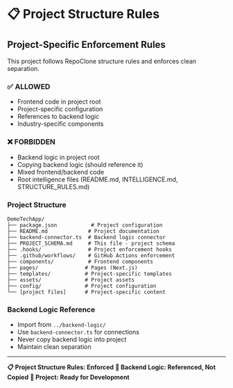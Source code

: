 # 📋 Project Structure Rules

## Project-Specific Enforcement Rules

This project follows RepoClone structure rules and enforces clean separation.

### ✅ ALLOWED
- Frontend code in project root
- Project-specific configuration
- References to backend logic
- Industry-specific components

### ❌ FORBIDDEN
- Backend logic in project root
- Copying backend logic (should reference it)
- Mixed frontend/backend code
- Root intelligence files (README.md, INTELLIGENCE.md, STRUCTURE_RULES.md)

### Project Structure
```
DemoTechApp/
├── package.json           # Project configuration
├── README.md             # Project documentation
├── backend-connector.ts  # Backend logic connector
├── PROJECT_SCHEMA.md     # This file - project schema
├── .hooks/               # Project enforcement hooks
├── .github/workflows/    # GitHub Actions enforcement
├── components/           # Frontend components
├── pages/               # Pages (Next.js)
├── templates/           # Project-specific templates
├── assets/              # Project assets
├── config/              # Project configuration
└── [project files]      # Project-specific content
```

### Backend Logic Reference
- Import from `../backend-logic/`
- Use `backend-connector.ts` for connections
- Never copy backend logic into project
- Maintain clean separation

---

**📋 Project Structure Rules: Enforced**
**🧠 Backend Logic: Referenced, Not Copied**
**🚀 Project: Ready for Development** 